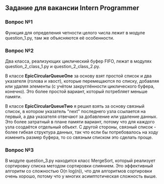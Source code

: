 ## Задание для вакансии Intern Programmer 

### Вопрос №1

Функция для определения четности целого числа лежит в модуле question_1.py, там же объясняются её особенности.

### Вопрос №2

Два класса, реализующих циклический буфер FIFO, лежат в модулях question_2_class_1.py и question_2_class_2.py.

В классе __EpicCircularQueueOne__ за основу взят простой список и два указателя (голова и хвост), которые перемещаются по списку, добавляя или удаляя элементы (с учётом закруглённости циклического буфера, конечно). Это более простой вариант, который потребляет меньше памяти.

В классе __EpicCircularQueueTwo__ я решил взять за основу связный список, в котором указатель "next" последнего узла ссылается на первый, а два указателя отвечают за добавление или удаление данных. Это более затратный в плане памяти вариант, потому что для каждого узла создаётся отдельный объект. С другой стороны, связный список - более гибкая структура данных, так что если бы потребовалось на ходу изменить размер буфера, то со связным списком это сделать проще.

### Вопрос №3

В модуле question_3.py находится класс MergeSort, который реализует сортировку списка методом сортировки слиянием. Это эффективный алгоритм со сложностью O(n log(n)), что для алгоритмов сортировки очень хорошо, потому что у многих асимптотическая сложность выше.